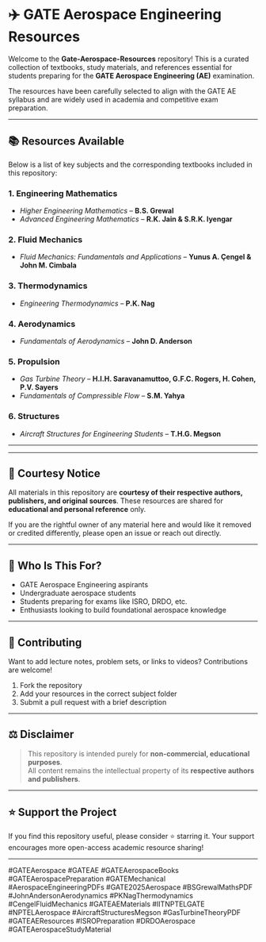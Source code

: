 # ✈️ GATE Aerospace Engineering Resources

Welcome to the **Gate-Aerospace-Resources** repository! This is a curated collection of textbooks, study materials, and references essential for students preparing for the **GATE Aerospace Engineering (AE)** examination.

The resources have been carefully selected to align with the GATE AE syllabus and are widely used in academia and competitive exam preparation.

---

## 📚 Resources Available

Below is a list of key subjects and the corresponding textbooks included in this repository:

### 1. **Engineering Mathematics**
- *Higher Engineering Mathematics* – **B.S. Grewal**
- *Advanced Engineering Mathematics* – **R.K. Jain & S.R.K. Iyengar**

### 2. **Fluid Mechanics**
- *Fluid Mechanics: Fundamentals and Applications* – **Yunus A. Çengel & John M. Cimbala**

### 3. **Thermodynamics**
- *Engineering Thermodynamics* – **P.K. Nag**

### 4. **Aerodynamics**
- *Fundamentals of Aerodynamics* – **John D. Anderson**

### 5. **Propulsion**
- *Gas Turbine Theory* – **H.I.H. Saravanamuttoo, G.F.C. Rogers, H. Cohen, P.V. Sayers**
- *Fundamentals of Compressible Flow* – **S.M. Yahya**

### 6. **Structures**
- *Aircraft Structures for Engineering Students* – **T.H.G. Megson**

---


---

## 📌 Courtesy Notice

All materials in this repository are **courtesy of their respective authors, publishers, and original sources**. These resources are shared for **educational and personal reference** only.

If you are the rightful owner of any material here and would like it removed or credited differently, please open an issue or reach out directly.

---

## 🎯 Who Is This For?

- GATE Aerospace Engineering aspirants  
- Undergraduate aerospace students  
- Students preparing for exams like ISRO, DRDO, etc.  
- Enthusiasts looking to build foundational aerospace knowledge  

---

## 🤝 Contributing

Want to add lecture notes, problem sets, or links to videos? Contributions are welcome!

1. Fork the repository
2. Add your resources in the correct subject folder
3. Submit a pull request with a brief description

---

## ⚖️ Disclaimer

> This repository is intended purely for **non-commercial, educational purposes**.  
> All content remains the intellectual property of its **respective authors and publishers**.

---

## ⭐ Support the Project

If you find this repository useful, please consider ⭐ starring it. Your support encourages more open-access academic resource sharing!

---


#GATEAerospace
#GATEAE
#GATEAerospaceBooks
#GATEAerospacePreparation
#GATEMechanical
#AerospaceEngineeringPDFs
#GATE2025Aerospace
#BSGrewalMathsPDF
#JohnAndersonAerodynamics
#PKNagThermodynamics
#CengelFluidMechanics
#GATEAEMaterials
#IITNPTELGATE
#NPTELAerospace
#AircraftStructuresMegson
#GasTurbineTheoryPDF
#GATEAEResources
#ISROPreparation
#DRDOAerospace
#GATEAerospaceStudyMaterial
